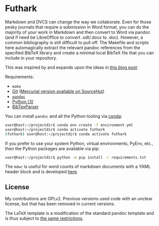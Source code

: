 # Futhark

Markdown and DVCS can change the way we collaborate. Even for those pesky journals that require a submission in Word format, you can do the majority of your work in Markdown and then convert to Word via pandoc (and if need be LibreOffice to convert .odt/.docx to .doc). However, a common bibliography is still difficult to pull off. The Makefile and scripts here automagically extract the relevant pandoc references from the specified BibTeX library and create a minimal local BibTeX file that you can include in your repository.

This was inspired by and expands upon the ideas in [this blog post](http://timotheepoisot.fr/2013/11/10/shared-bibtex-file-markdown/).

Requirements:

- `make`
- [Git](http://git-scm.com/) ([Mercurial version available on SourceHut](https://hg.sr.ht/~palday/futhark))
- [`pandoc`](http://johnmacfarlane.net/pandoc/)
- [Python (3)](https://www.python.org/)
- [BibTexParser](http://bibtexparser.readthedocs.org/en/latest/install.html)

You can install `pandoc` and all the Python tooling via [conda](https://www.anaconda.com/products/individual):
```bash
user@host:~/projectdir$ conda env create -f environment.yml
user@host:~/projectdir$ conda activate futhark
(futhark) user@host:~/projectdir$ conda activate futhark
```

If you prefer to use your system Python, virtual environments, PyEnv, etc., then the Python packages are available via pip:
```bash
user@host:~/projectdir$ python -m pip install -r requirements.txt
```

The `mdwc` is useful for word counts of markdown documents with a YAML header block and is developed [here](https://github.com/palday/mdwc).

## License
My contributions are GPLv2. Previous versions used code with an unclear license, but that has been removed in current versions.

The LaTeX template is a modification of the standard pandoc template and is thus subject to [the same restrictions](https://github.com/jgm/pandoc-templates).
